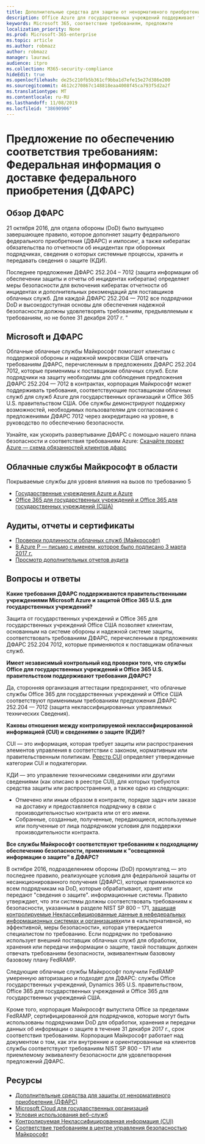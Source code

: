```yaml
---
title: Дополнительные средства для защиты от ненормативного приобретения (ДФАРС)
description: Office Azure для государственных учреждений поддерживает требования к оборонному федеральному регулированию (ДФАРС).
keywords: Microsoft 365, соответствие требованиям, предложите
localization_priority: None
ms.prod: Microsoft-365-enterprise
ms.topic: article
ms.author: robmazz
author: robmazz
manager: laurawi
audience: itpro
ms.collection: M365-security-compliance
hideEdit: true
ms.openlocfilehash: de25c210fb5b361cf9bba1d7efe15e27d386e200
ms.sourcegitcommit: 4612c270867c148818eaa4008f45ca793f5d2a2f
ms.translationtype: MT
ms.contentlocale: ru-RU
ms.lasthandoff: 11/08/2019
ms.locfileid: "38690906"
---
```

# <a name="compliance-offering-defense-federal-acquisition-regulation-supplement-dfars"></a>Предложение по обеспечению соответствия требованиям: Федеральная информация о доставке федерального приобретения (ДФАРС)

## <a name="dfars-overview"></a>Обзор ДФАРС

21 октября 2016, для отдела обороны (DoD) было выпущено завершающее правило, которое дополняет защиту федерального федерального приобретения (ДФАРС) и импосинг, а также кибератак обязательства по отчетности об инцидентах при оборонных подрядчиках, сведения о которых системные процессы, хранить и передавать сведения о защите (КДИ).  
  
Последнее предложение ДФАРС 252.204 – 7012 (защита информации об обеспечении защиты и отчеты об инцидентах кибератак) определяет меры безопасности для включения кибератак отчетности об инцидентах и дополнительных рекомендаций для поставщиков облачных служб. Для каждой ДФАРС 252.204 — 7012 все подрядчики DoD и высокодоступная основы для обеспечения надежной безопасности должны удовлетворять требованиям, предъявляемым к требованиям, но не более 31 декабря 2017 г. "

## <a name="microsoft-and-dfars"></a>Microsoft и ДФАРС

Облачные облачные службы Майкрософт помогают клиентам с поддержкой обороны и надежной микросвязи США отвечать требованиям ДФАРС, перечисленным в предложениях ДФАРС 252.204 7012, которые применимы к поставщикам облачных служб. Если подрядчики на защиту необходимы для соблюдения предложения ДФАРС 252.204 — 7012 в контрактах, корпорация Майкрософт может поддерживать требования, соответствующие поставщикам облачных служб для служб Azure для государственных организаций и Office 365 U.S. правительством США. Обе службы демонстрируют поддержку возможностей, необходимых пользователям для согласования с предложениями ДФАРС 7012 через аккредитацию на уровне, в руководство по обеспечению безопасности.  
  
Узнайте, как ускорить развертывание ДФАРС с помощью нашего плана безопасности и соответствия требованиям Azure: [Скачайте проект Azure — схема обязанностей клиентов дфарс](https://servicetrust.microsoft.com/ViewPage/Blueprint?command=Download&downloadType=Document&downloadId=7ed1b47c-b180-4323-9aec-21712d54b167&docTab=fc060920-cdb8-11e7-bacf-0bf52b09d912_DoD_Blueprint)

## <a name="microsoft-in-scope-cloud-services"></a>Облачные службы Майкрософт в области

Покрываемые службы для уровня влияния на вызов по требованию 5

- [Государственные учреждения Azure и Azure](https://aka.ms/AzureCompliance)
- [Office 365 для государственных учреждений и Office 365 для государственных учреждений (США)](https://go.microsoft.com/fwlink/p/?LinkID=2077751)

## <a name="audits-reports-and-certificates"></a>Аудиты, отчеты и сертификаты

- [Проверки подлинности облачных служб (Майкрософт)](https://marketplace.fedramp.gov/index.html#/products?status=Compliant&sort=productName)
- [В Azure P — письмо с именем, которое было подписано 3 марта 2017 г.](https://servicetrust.microsoft.com/ViewPage/MSComplianceGuide?command=Download&downloadType=Document&downloadId=94ff5b42-4077-4612-8cf7-3194ded323dc&docTab=4ce99610-c9c0-11e7-8c2c-f908a777fa4d_GRC_Assessment_Reports)
- [Просмотр дополнительных отчетов аудита](https://aka.ms/auditreports)

## <a name="frequently-asked-questions"></a>Вопросы и ответы

**Какие требования ДФАРС поддерживаются правительственными учреждениями Microsoft Azure и защитой Office 365 U.S. для государственных учреждений?**

Защита от государственных учреждений и Office 365 для государственных учреждений Office США позволяет клиентам, основанным на системе обороны и надежной системе защиты, соответствовать требованиям ДФАРС, перечисленным в предложениях ДФАРС 252.204 7012, которые применяются к поставщикам облачных служб.

**Имеет независимый контрольный код проверки того, что службы Office для государственных учреждений и Office 365 U.S. правительством поддерживают требования ДФАРС?**

Да, сторонняя организация аттестации предохраняет, что облачные службы Office 365 для государственных учреждений и Office США соответствуют применимым требованиям предложения ДФАРС 252.204 — 7012 (защита неклассифицированных управляемых технических Сведения).

**Каковы отношения между контролируемой неклассифицированной информацией (CUI) и сведениями о защите (КДИ)?**

CUI — это информация, которая требует защиты или распространения элементов управления в соответствии с законом, нормативным или правительственным политикам. [Реестр CUI](https://www.archives.gov/cui/registry/category-list.html) определяет утвержденные категории CUI и подкатегории.

КДИ — это управление техническими сведениями или другими сведениями (как описано в реестре CUI), для которых требуются средства защиты или распространения, а также одно из следующих:

- Отмечено или иным образом в контракте, порядке задач или заказе на доставку и предоставляется подрядчику в связи с производительностью контракта или от его имени.
- Собранные, созданные, полученные, передающиеся, используемые или полученные от лица подрядчиком условия для поддержки производительности контракта.

**Все службы Майкрософт соответствуют требованиям к подходящему обеспечению безопасности, применимым к "освещенной информации о защите" в ДФАРС?**

В октябре 2016, подразделением обороны (DoD) промулгатед — это последнее правило, реализующее условия для федеральной защиты от несанкционированного получения (ДФАРС), которые применяются ко всем подрядчикам на DoD, которые обрабатывают, хранят или передают "сведения о защите". информационные системы. Правило утверждает, что эти системы должны соответствовать требованиям к безопасности, указанным в разделе NIST SP 800 – 171, [защищая контролируемые Неклассифицированные данные в нефедеральных информационных системах и организациях](https://nvlpubs.nist.gov/nistpubs/SpecialPublications/NIST.SP.800-171.pdf)или в «альтернативной, но эффективной, меры безопасности», которая утверждается специалистом по требованию. Если подрядчик по требованию использует внешний поставщик облачных служб для обработки, хранения или передачи информации о защите, такой поставщик должен отвечать требованиям безопасности, эквивалентным базовому базовому плану FedRAMP.

Следующие облачные службы Майкрософт получили FedRAMP умеренную авторизацию и подходят для ДФАРС: службы Office государственных учреждений, Dynamics 365 U.S. правительством, Office 365 для государственных учреждений и Office 365 для государственных учреждений США.

Кроме того, корпорация Майкрософт выпустила Office за пределами FedRAMP, сертифицированной для подрядчиков, которые могут быть использованы подрядчиками DoD для обработки, хранения и передачи данных об информации о защите в течение 31 декабря 2017 г., срок соответствия требованиям. Корпорация Майкрософт работает над документом о том, как эти внутренние и ориентированные на клиентов службы соответствуют требованиям NIST SP 800 – 171 или приемлемому эквиваленту безопасности для удовлетворения предложений ДФАРС.

## <a name="resources"></a>Ресурсы

- [Дополнительные средства для защиты от ненормативного приобретения (ДФАРС)](https://www.acq.osd.mil/dpap/dars/dfarspgi/current/index.html)
- [Microsoft Cloud для государственных организаций](https://enterprise.microsoft.com/industries/government/start-your-microsoft-cloud-for-government-trial-today)
- [Условия использования веб-служб](https://www.microsoftvolumelicensing.com/DocumentSearch.aspx?Mode=3&DocumentTypeId=31)
- [Контролируемая Неклассифицированная информация (CUI)](https://www.archives.gov/cui/registry/category-list)
- [Соответствие требованиям в центре управления безопасностью Майкрософт](https://www.microsoft.com/trust-center/compliance/compliance-overview)
